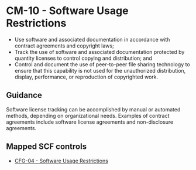 # CM-10 - Software Usage Restrictions
- Use software and associated documentation in accordance with contract agreements and copyright laws;
- Track the use of software and associated documentation protected by quantity licenses to control copying and distribution; and
- Control and document the use of peer-to-peer file sharing technology to ensure that this capability is not used for the unauthorized distribution, display, performance, or reproduction of copyrighted work.
## Guidance
Software license tracking can be accomplished by manual or automated methods, depending on organizational needs. Examples of contract agreements include software license agreements and non-disclosure agreements.
## Mapped SCF controls
- [CFG-04 - Software Usage Restrictions](../scf/cfg-04-softwareusagerestrictions.md)